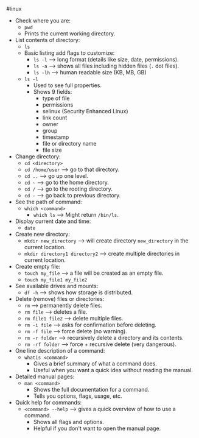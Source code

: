 #linux 
* Check where you are: 
	* `pwd`
	* Prints the current working directory.
* List contents of directory:
	* `ls`
	* Basic listing add flags to customize:
		* `ls -l` --> long format (details like size, date, permissions).
		* `ls -a` --> shows all files including hidden files (`.` dot files).
		* `ls -lh` --> human readable size (KB, MB, GB)
	* `ls -l` 
		* Used to see full properties.
		* Shows 9 fields:
			* type of file
			* permissions
			* selinux (Security Enhanced Linux)
			* link count
			* owner 
			* group 
			* timestamp
			* file or directory name
			* file size
* Change directory:
	* `cd <directory>`
	* `cd /home/user` --> go to that directory.
	* `cd ..` --> go up one level.
	* `cd ~` --> go to the home directory.
	* `cd /` --> go to the rooting directory.
	* `cd -`  --> go back to previous directory.
* See the path of command:
	* `which <command>`
		* `which ls` --> Might return `/bin/ls`.
* Display current date and time:
	* `date`
* Create new directory:
	* `mkdir new_directory` --> will create directory `new_directory` in the current location.
	* `mkdir directory1 directory2` --> create multiple directories in current location.
* Create empty file:
	* `touch my_file` --> a file will be created as an empty file.
	* `touch my_file1 my_file2`
* See available drives and mounts:
	* `df -h` --> shows how storage is distributed.
* Delete (remove) files or directories:
	* `rm` --> permanently delete files.
	* `rm file` --> deletes a file.
	* `rm file1 file2` --> delete multiple files.
	* `rm -i file` --> asks for confirmation before deleting.
	* `rm -f file` --> force delete (no warning).
	* `rm -r folder` --> recursively delete a directory and its contents.
	* `rm -rf folder` --> force + recursive delete (very dangerous).
* One line description of a command:
	* `whatis <command>`
		* Gives a brief summary of what a command does.
		* Useful when you want a quick idea without reading the manual.
* Detailed manual pages:
	* `man <command>`
		* Shows the full documentation for a command.
		* Tells you options, flags, usage, etc.
* Quick help for commands:
	* `<command> --help` --> gives a quick overview of how to use a command.
		* Shows all flags and options.
		* Helpful if you don't want to open the manual page.